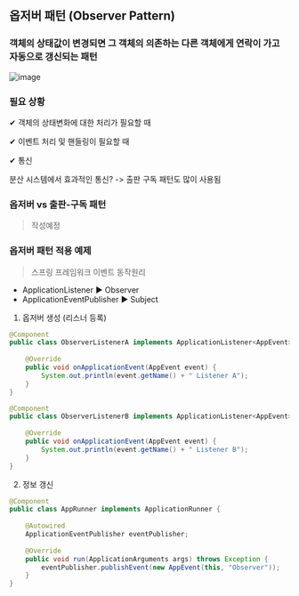 옵저버 패턴 (Observer Pattern) 
---
### 객체의 상태값이 변경되면 그 객체의 의존하는 다른 객체에게 연락이 가고 자동으로 갱신되는 패턴

![image](https://github.com/miyeon48/study-design-pattern/assets/17865304/a757a754-5a70-4ebc-b532-93d5bb1c8135)

### 필요 상황
✔ 객체의 상태변화에 대한 처리가 필요할 때

✔ 이벤트 처리 및 핸들링이 필요할 때

✔ 통신

분산 시스템에서 효과적인 통신? -> 출판 구독 패턴도 많이 사용됨


### 옵저버 vs 출판-구독 패턴
> 작성예정

### 옵저버 패턴 적용 예제

> 스프링 프레임워크 이벤트 동작원리 

- ApplicationListener ▶ Observer
- ApplicationEventPublisher ▶ Subject


1. 옵저버 생성 (리스너 등록) 
```JAVA
@Component
public class ObserverListenerA implements ApplicationListener<AppEvent> {
    
    @Override
    public void onApplicationEvent(AppEvent event) {
        System.out.println(event.getName() + " Listener A");
    }
}
```
```JAVA
@Component
public class ObserverListenerB implements ApplicationListener<AppEvent> {
    
    @Override
    public void onApplicationEvent(AppEvent event) {
        System.out.println(event.getName() + " Listener B");
    }
}
```

2. 정보 갱신

```JAVA
@Component
public class AppRunner implements ApplicationRunner {
 
    @Autowired
    ApplicationEventPublisher eventPublisher;
 
    @Override
    public void run(ApplicationArguments args) throws Exception {
        eventPublisher.publishEvent(new AppEvent(this, "Observer"));        
    }
}

```
